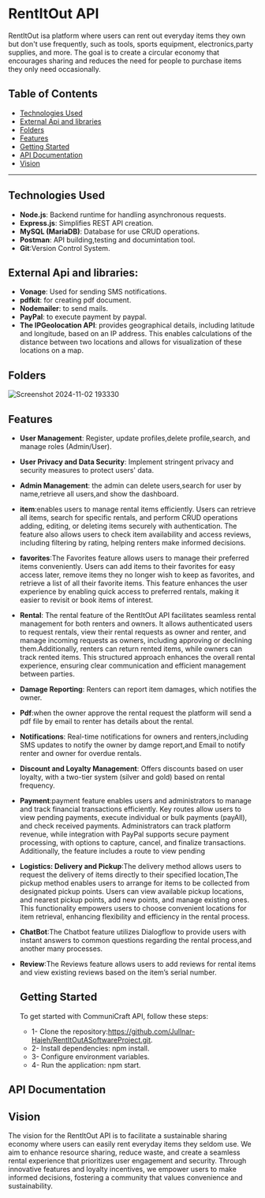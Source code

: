# RentItOut API

RentItOut isa platform where users can rent out everyday items they own but don't use frequently, such as tools, sports equipment, electronics,party supplies, and more. The goal is to create a circular economy that encourages sharing and
reduces the need for people to purchase items they only need occasionally.


## Table of Contents
- [Technologies Used](#technologies-used)
- [External Api and libraries](#external-api-and-libraries)
- [Folders](#folders)
- [Features](#features)
- [Getting Started](#getting-started)
- [API Documentation](#api-documentation)
- [Vision](#vision)

---

## Technologies Used
- **Node.js**: Backend runtime for handling asynchronous requests.
- **Express.js**: Simplifies REST API creation.
- **MySQL (MariaDB)**: Database for use CRUD operations.
- **Postman**: API building,testing and documintation tool.
- **Git**:Version Control System.
  
## External Api and libraries:
- **Vonage**: Used for sending SMS notifications.
- **pdfkit**: for creating pdf document.
- **Nodemailer**: to send mails.
- **PayPal**: to execute payment by paypal.
- **The IPGeolocation API**: provides geographical details, including latitude and longitude, based on an IP address. This enables calculations of the distance between two locations and allows for visualization of these locations on a map.

## Folders
  ![Screenshot 2024-11-02 193330](https://github.com/user-attachments/assets/a7298605-4b34-4e75-9a98-11baad8e1ec9)


## Features
- **User Management**: Register, update profiles,delete profile,search, and manage roles (Admin/User).
- **User Privacy and Data Security**: Implement stringent privacy and security measures to protect users' data.
- **Admin Management**: the admin can delete users,search for user by name,retrieve all users,and show the dashboard.
- **item**:enables users to manage rental items efficiently. Users can retrieve all items, search for specific rentals, and perform CRUD operations adding, editing, or deleting items securely with authentication. 
  The feature also allows users to check item availability and access reviews, including filtering by rating, helping renters make informed decisions.
- **favorites**:The Favorites feature allows users to manage their preferred items conveniently. Users can add items to their favorites for easy access later, remove items they no longer wish to keep as favorites, and retrieve a list of all their favorite items. This feature enhances the user experience by enabling quick access to preferred rentals, making it easier to revisit or book items of interest.
- **Rental**: The rental feature of the RentItOut API facilitates seamless rental management for both renters and owners. It allows authenticated users to request rentals, view their rental requests as owner and renter, and manage incoming requests as owners, including approving or declining them.Additionally, renters can return rented items, while owners can track rented items. This structured approach enhances the overall rental experience, ensuring clear communication and efficient management between parties.
- **Damage Reporting**: Renters can report item damages, which notifies the owner.
- **Pdf**:when the owner approve the rental request the platform will send a pdf file by email to renter has details about the rental.
- **Notifications**: Real-time notifications for owners and renters,including SMS updates to notify the owner by damge report,and Email to notify renter and owner for overdue rentals.
- **Discount and Loyalty Management**: Offers discounts based on user loyalty, with a two-tier system (silver and gold) based on rental frequency.
- **Payment**:payment feature enables users and administrators to manage and track financial transactions efficiently. Key routes allow users to view pending payments, execute individual or bulk payments (payAll), and check received payments. Administrators can track platform revenue, while integration with PayPal supports secure payment processing, with options to capture, cancel, and finalize transactions. Additionally, the feature includes a route to view pending
- **Logistics: Delivery and Pickup**:The delivery method allows users to request the delivery of items directly to their specified location,The pickup method enables users to arrange for items to be collected from designated pickup points. Users can view available pickup locations, and nearest pickup points, add new points, and manage existing ones. This functionality empowers users to choose convenient locations for item retrieval, enhancing flexibility and efficiency in the rental process.
- **ChatBot**:The Chatbot feature utilizes Dialogflow to provide users with instant answers to common questions regarding the rental process,and another many processes.
- **Review**:The Reviews feature allows users to add reviews for rental items and view existing reviews based on the item’s serial number.

  ## Getting Started
  To get started with CommuniCraft API, follow these steps:
   -  1- Clone the repository:https://github.com/Jullnar-Hajeh/RentItOutASoftwareProject.git.
   -  2- Install dependencies: npm install.
   - 3- Configure environment variables.
   - 4- Run the application: npm start.

## API Documentation

## Vision
The vision for the RentItOut API is to facilitate a sustainable sharing economy where users can easily rent everyday items they seldom use. We aim to enhance resource sharing, reduce waste, and create a seamless rental experience that prioritizes user engagement and security. Through innovative features and loyalty incentives, we empower users to make informed decisions, fostering a community that values convenience and sustainability.
